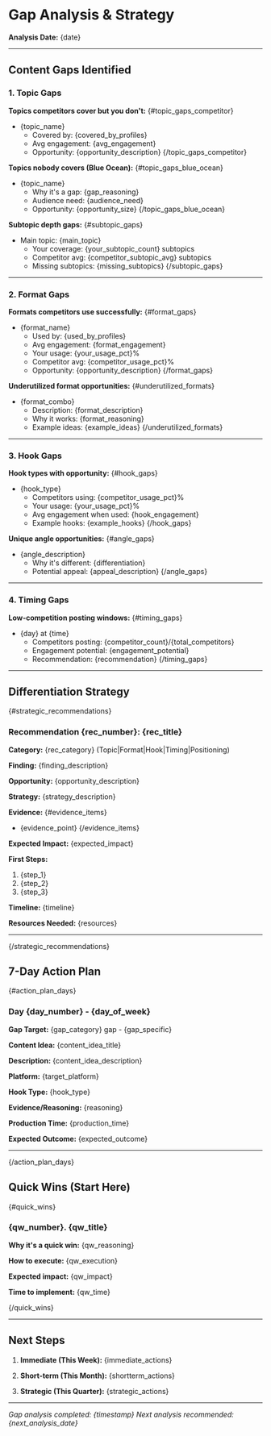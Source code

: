 # Gap Analysis & Strategy

**Analysis Date:** {date}

---

## Content Gaps Identified

### 1. Topic Gaps

**Topics competitors cover but you don't:**
{#topic_gaps_competitor}
- {topic_name}
  - Covered by: {covered_by_profiles}
  - Avg engagement: {avg_engagement}
  - Opportunity: {opportunity_description}
{/topic_gaps_competitor}

**Topics nobody covers (Blue Ocean):**
{#topic_gaps_blue_ocean}
- {topic_name}
  - Why it's a gap: {gap_reasoning}
  - Audience need: {audience_need}
  - Opportunity: {opportunity_size}
{/topic_gaps_blue_ocean}

**Subtopic depth gaps:**
{#subtopic_gaps}
- Main topic: {main_topic}
  - Your coverage: {your_subtopic_count} subtopics
  - Competitor avg: {competitor_subtopic_avg} subtopics
  - Missing subtopics: {missing_subtopics}
{/subtopic_gaps}

---

### 2. Format Gaps

**Formats competitors use successfully:**
{#format_gaps}
- {format_name}
  - Used by: {used_by_profiles}
  - Avg engagement: {format_engagement}
  - Your usage: {your_usage_pct}%
  - Competitor avg: {competitor_usage_pct}%
  - Opportunity: {opportunity_description}
{/format_gaps}

**Underutilized format opportunities:**
{#underutilized_formats}
- {format_combo}
  - Description: {format_description}
  - Why it works: {format_reasoning}
  - Example ideas: {example_ideas}
{/underutilized_formats}

---

### 3. Hook Gaps

**Hook types with opportunity:**
{#hook_gaps}
- {hook_type}
  - Competitors using: {competitor_usage_pct}%
  - Your usage: {your_usage_pct}%
  - Avg engagement when used: {hook_engagement}
  - Example hooks: {example_hooks}
{/hook_gaps}

**Unique angle opportunities:**
{#angle_gaps}
- {angle_description}
  - Why it's different: {differentiation}
  - Potential appeal: {appeal_description}
{/angle_gaps}

---

### 4. Timing Gaps

**Low-competition posting windows:**
{#timing_gaps}
- {day} at {time}
  - Competitors posting: {competitor_count}/{total_competitors}
  - Engagement potential: {engagement_potential}
  - Recommendation: {recommendation}
{/timing_gaps}

---

## Differentiation Strategy

{#strategic_recommendations}

### Recommendation {rec_number}: {rec_title}

**Category:** {rec_category} (Topic|Format|Hook|Timing|Positioning)

**Finding:**
{finding_description}

**Opportunity:**
{opportunity_description}

**Strategy:**
{strategy_description}

**Evidence:**
{#evidence_items}
- {evidence_point}
{/evidence_items}

**Expected Impact:**
{expected_impact}

**First Steps:**
1. {step_1}
2. {step_2}
3. {step_3}

**Timeline:** {timeline}

**Resources Needed:** {resources}

---

{/strategic_recommendations}

## 7-Day Action Plan

{#action_plan_days}

### Day {day_number} - {day_of_week}

**Gap Target:** {gap_category} gap - {gap_specific}

**Content Idea:** {content_idea_title}

**Description:**
{content_idea_description}

**Platform:** {target_platform}

**Hook Type:** {hook_type}

**Evidence/Reasoning:**
{reasoning}

**Production Time:** {production_time}

**Expected Outcome:**
{expected_outcome}

---

{/action_plan_days}

## Quick Wins (Start Here)

{#quick_wins}

### {qw_number}. {qw_title}

**Why it's a quick win:**
{qw_reasoning}

**How to execute:**
{qw_execution}

**Expected impact:**
{qw_impact}

**Time to implement:**
{qw_time}

{/quick_wins}

---

## Next Steps

1. **Immediate (This Week):**
   {immediate_actions}

2. **Short-term (This Month):**
   {shortterm_actions}

3. **Strategic (This Quarter):**
   {strategic_actions}

---

*Gap analysis completed: {timestamp}*
*Next analysis recommended: {next_analysis_date}*
